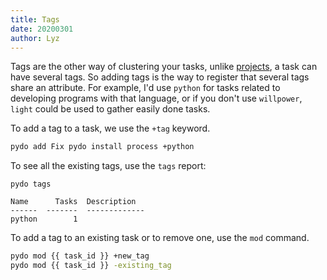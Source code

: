 ```yaml
---
title: Tags
date: 20200301
author: Lyz
---
```


Tags are the other way of clustering your tasks, unlike [projects](projects.md),
a task can have several tags. So adding tags is the way to register that several
tags share an attribute. For example, I'd use `python` for tasks related to
developing programs with that language, or if you don't use `willpower`, `light`
could be used to gather easily done tasks.

To add a tag to a task, we use the `+tag` keyword.

```bash
pydo add Fix pydo install process +python
```

To see all the existing tags, use the `tags` report:

```
pydo tags

Name      Tasks  Description
------  -------  -------------
python        1
```

To add a tag to an existing task or to remove one, use the `mod` command.

```bash
pydo mod {{ task_id }} +new_tag
pydo mod {{ task_id }} -existing_tag
```
